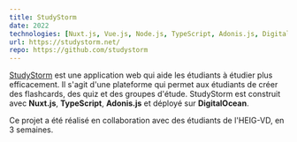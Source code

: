 ```yaml
---
title: StudyStorm
date: 2022
technologies: [Nuxt.js, Vue.js, Node.js, TypeScript, Adonis.js, Digital Ocean]
url: https://studystorm.net/
repo: https://github.com/studystorm
---
```

[StudyStorm](https://studystorm.net) est une application web qui aide les étudiants à étudier plus efficacement.
Il s'agit d'une plateforme qui permet aux étudiants de créer des flashcards, des quiz et des groupes d'étude.
StudyStorm est construit avec **Nuxt.js**, **TypeScript**, **Adonis.js** et déployé sur **DigitalOcean**.

Ce projet a été réalisé en collaboration avec des étudiants de l'HEIG-VD, en 3 semaines.
